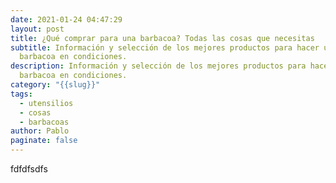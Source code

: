```yaml
---
date: 2021-01-24 04:47:29
layout: post
title: ¿Qué comprar para una barbacoa? Todas las cosas que necesitas
subtitle: Información y selección de los mejores productos para hacer una
  barbacoa en condiciones.
description: Información y selección de los mejores productos para hacer una
  barbacoa en condiciones.
category: "{{slug}}"
tags:
  - utensilios
  - cosas
  - barbacoas
author: Pablo
paginate: false
---
```

fdfdfsdfs